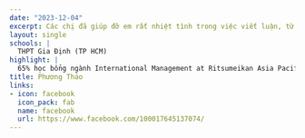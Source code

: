 ```yaml
---
date: "2023-12-04"
excerpt: Các chị đã giúp đỡ em rất nhiệt tình trong việc viết luận, từ bước lên ý tưởng, triển khai ý hợp lý đến việc trau chuốt câu từ để phù hợp với tiêu chí của trường và cũng phần nào thể hiện được màu sắc cá nhân của riêng em. Em rất cảm ơn các chị đã dành thời gian để đưa ra những lời góp ý hữu ích, mang tính chất xây dựng để đưa bài luận của em lên một tầm cao hơn ạ ^^.
layout: single
schools: |
  THPT Gia Định (TP HCM)
highlight: |
  65% học bổng ngành International Management at Ritsumeikan Asia Pacific University
title: Phương Thảo
links:
- icon: facebook
  icon_pack: fab
  name: facebook
  url: https://www.facebook.com/100017645137074/
---
```

